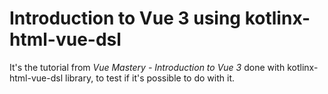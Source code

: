 # Introduction to Vue 3 using kotlinx-html-vue-dsl

It's the tutorial from *Vue Mastery - Introduction to Vue 3* done
with kotlinx-html-vue-dsl library, to test if it's possible to do with it.


